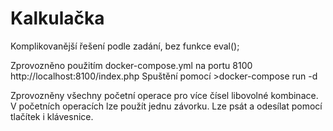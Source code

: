 # Kalkulačka 
Komplikovanější řešení podle zadání, bez funkce eval();

Zprovozněno použitím docker-compose.yml na portu 8100  http://localhost:8100/index.php 
Spuštění pomocí >docker-compose run -d 


Zprovozněny všechny početní operace pro více čísel libovolné kombinace. V početních operacích lze použít jednu závorku. 
Lze psát a odesílat pomocí tlačítek i klávesnice.
